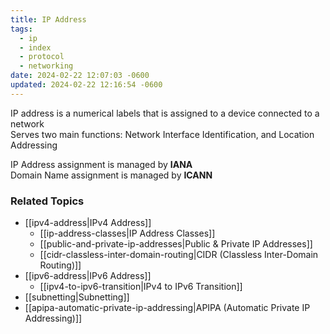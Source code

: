```yaml
---
title: IP Address
tags:
  - ip
  - index
  - protocol
  - networking
date: 2024-02-22 12:07:03 -0600
updated: 2024-02-22 12:16:54 -0600
---
```

IP address is a numerical labels that is assigned to a device connected to a network  
Serves two main functions: Network Interface Identification, and Location Addressing 

IP Address assignment is managed by **IANA**  
Domain Name assignment is managed by **ICANN**

### Related Topics

* [[ipv4-address|IPv4 Address]]
	* [[ip-address-classes|IP Address Classes]]
	* [[public-and-private-ip-addresses|Public & Private IP Addresses]]
	* [[cidr-classless-inter-domain-routing|CIDR (Classless Inter-Domain Routing)]]
* [[ipv6-address|IPv6 Address]]
	* [[ipv4-to-ipv6-transition|IPv4 to IPv6 Transition]]
* [[subnetting|Subnetting]]
* [[apipa-automatic-private-ip-addressing|APIPA (Automatic Private IP Addressing)]]
